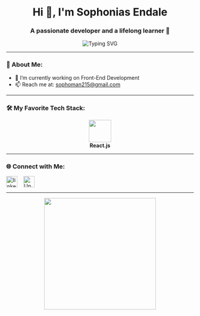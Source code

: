 <h1 align="center">Hi 👋, I'm Sophonias Endale</h1>
<h3 align="center">A passionate developer and a lifelong learner 🚀</h3>

<p align="center">
  <img src="https://readme-typing-svg.herokuapp.com?font=Fira+Code&size=24&pause=500&color=58A6FF&center=true&vCenter=true&width=600&lines=👨‍💻+Welcome+to+my+GitHub!;🌱+Learning+new+skills+daily;🚀+Building+cool+projects" alt="Typing SVG" />
</p>


---

### 💫 About Me:
- 🔭 I’m currently working on Front-End Development
- 📫 Reach me at: sophoman215@gmail.com

---

### 🛠️ My Favorite Tech Stack:
<p align="center">
  <img src="https://cdn.jsdelivr.net/gh/devicons/devicon/icons/react/react-original.svg" width="60" height="60"/>
   <br/>
  <strong>React.js</strong>
</p>

---

### 🌐 Connect with Me:
<p align="left">
  <a href="https://www.linkedin.com/in/sophonias-endale-36b28617a/" target="blank"><img align="center" src="https://cdn.jsdelivr.net/gh/devicons/devicon/icons/linkedin/linkedin-original.svg" alt="linkedin" height="30" width="30" /></a>
      &nbsp;&nbsp;
  <a href="https://www.upwork.com/freelancers/~01c52d8d2a22a8c79b" target="blank">
    <img align="center" src="https://img.icons8.com/ios-filled/50/6FDA44/upwork.png" alt="Upwork" height="30" width="30"/>
  </a>
</p>

---

<p align="center">
  <img src="https://media.giphy.com/media/qgQUggAC3Pfv687qPC/giphy.gif" width="300" />
</p>
